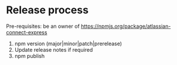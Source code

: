 # Release process

Pre-requisites: be an owner of https://npmjs.org/package/atlassian-connect-express

1. npm version (major|minor|patch|prerelease)
2. Update release notes if required 
3. npm publish
